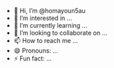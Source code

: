 - 👋 Hi, I’m @homayoun5au
- 👀 I’m interested in ...
- 🌱 I’m currently learning ...
- 💞️ I’m looking to collaborate on ...
- 📫 How to reach me ...
- 😄 Pronouns: ...
- ⚡ Fun fact: ...

<!---
homayoun5au/homayoun5au is a ✨ special ✨ repository because its `README.md` (this file) appears on your GitHub profile.
You can click the Preview link to take a look at your changes.
--->
